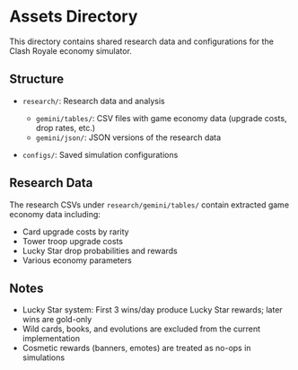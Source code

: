 # Assets Directory

This directory contains shared research data and configurations for the Clash Royale economy simulator.

## Structure

- `research/`: Research data and analysis
  - `gemini/tables/`: CSV files with game economy data (upgrade costs, drop rates, etc.)
  - `gemini/json/`: JSON versions of the research data
  
- `configs/`: Saved simulation configurations

## Research Data

The research CSVs under `research/gemini/tables/` contain extracted game economy data including:
- Card upgrade costs by rarity
- Tower troop upgrade costs
- Lucky Star drop probabilities and rewards
- Various economy parameters

## Notes

- Lucky Star system: First 3 wins/day produce Lucky Star rewards; later wins are gold-only
- Wild cards, books, and evolutions are excluded from the current implementation
- Cosmetic rewards (banners, emotes) are treated as no-ops in simulations
